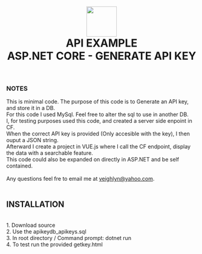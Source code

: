 <h1 align="center"><img src="https://upload.wikimedia.org/wikipedia/commons/e/ee/.NET_Core_Logo.svg" width="80" height="80">
<br>API EXAMPLE<br>
ASP.NET CORE - GENERATE API KEY</h1>
<br>

### NOTES

This is minimal code. The purpose of this code is to Generate an API key, and store it in a DB.<br>
For this code I used MySql. Feel free to alter the sql to use in another DB.<br>
I, for testing purposes used this code, and created a server side enpoint in CF.<br>
When the correct API key is provided (Only accesible with the key), I then ouput a JSON string.<br>
Afterward I create a project in VUE.js where I call the CF endpoint, display the data with a searchable feature.<br>
This code could also be expanded on directly in ASP.NET and be self contained.<br> <br>
Any questions feel fre to email me at <veighlyn@yahoo.com>.
<br><br>

## INSTALLATION
<br>
1. Download source<br>
2. Use the apikeydb_apikeys.sql<br>
3. In root directory / Command prompt: dotnet run <br>
4. To test run the provided getkey.html

